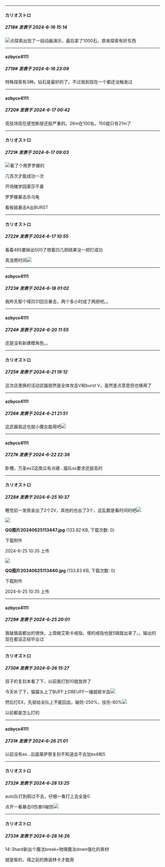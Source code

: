 ﻿
*****

####  カリオストロ  
##### 2718#       发表于 2024-6-16 15:14

<img src="https://static.saraba1st.com/image/smiley/face2017/018.png" referrerpolicy="no-referrer">点探索出现了一段动画演示，最后拿了1000石，原来探索有好东西


*****

####  azbycx4111  
##### 2719#       发表于 2024-6-16 23:09

特殊探索有3种。钻石是最好的了。不过我到现在一个都还没触发过


*****

####  azbycx4111  
##### 2720#       发表于 2024-6-17 00:42

竞技场现在感觉断层还挺严重的。26m在100名，150就只有21m了


*****

####  カリオストロ  
##### 2721#       发表于 2024-6-17 09:03

<img src="https://static.saraba1st.com/image/smiley/face2017/004.gif">看了个用罗罗娜的

几百次才能成功一次

开场赌学园莱莎不暴

罗罗娜暴击杀乌龟

看板娘暴击A出BURST


*****

####  カリオストロ  
##### 2722#       发表于 2024-6-17 10:55

看着485要掉出500了想着凹几把结果没一把打成功

真浪费时间<img src="https://static.saraba1st.com/image/smiley/face2017/004.gif" referrerpolicy="no-referrer">


*****

####  azbycx4111  
##### 2723#       发表于 2024-6-18 01:02

我昨天那个得凹31回合暴击，两个多小时成了两把吧。。


*****

####  azbycx4111  
##### 2724#       发表于 2024-6-20 11:55

还是没有新建模角色。。


*****

####  カリオストロ  
##### 2725#       发表于 2024-6-21 19:12

这次店里换的活动武器居然是全体攻击V和burst V，虽然差点意思但也够用了


*****

####  azbycx4111  
##### 2726#       发表于 2024-6-21 21:51

这武器我这也就小魔女能用吧<img src="https://static.saraba1st.com/image/smiley/face2017/049.png" referrerpolicy="no-referrer">


*****

####  azbycx4111  
##### 2727#       发表于 2024-6-22 22:36

卧槽，万圣ex2这南瓜有点硬…猫队ss要求还挺高的


*****

####  カリオストロ  
##### 2728#       发表于 2024-6-25 10:37

睡觉前一发炼金出了2个2V，其他的也出了3个，这乱数是看时间的吧<img src="https://static.saraba1st.com/image/smiley/face2017/112.png" referrerpolicy="no-referrer">

<img src="https://img.saraba1st.com/forum/202406/25/103508ol34jeeil3b4exke.jpg" referrerpolicy="no-referrer">

<strong>QQ图片20240625113447.jpg</strong> (133.82 KB, 下载次数: 0)

下载附件

2024-6-25 10:35 上传

<img src="https://img.saraba1st.com/forum/202406/25/103523hlszzk5q6ygyrics.jpg" referrerpolicy="no-referrer">

<strong>QQ图片20240625113440.jpg</strong> (133.83 KB, 下载次数: 0)

下载附件

2024-6-25 10:35 上传


*****

####  azbycx4111  
##### 2729#       发表于 2024-6-25 20:01

我破盾装都出的很快，上周做艾斯卡戒指，塔的戒指也就5锅就出来了。。输出的现在都没正经毕业过


*****

####  カリオストロ  
##### 2730#       发表于 2024-6-26 15:27

双子的复刻本看了下，以前我打到10就放弃了

今天补了下，猫猫头上了BUFF上DBEUFF一锤就砸半血<img src="https://static.saraba1st.com/image/smiley/face2017/152.png" referrerpolicy="no-referrer">

然后打EX，先驱给全队上不能回血，破防-250%，技伤-80%<img src="https://static.saraba1st.com/image/smiley/face2017/004.gif" referrerpolicy="no-referrer">

以前都是怎么打的


*****

####  azbycx4111  
##### 2731#       发表于 2024-6-26 21:01

以前没有ex...后面莱萨祭复刻不知道会不会加ex4和5


*****

####  カリオストロ  
##### 2732#       发表于 2024-6-28 13:25

auto队打到鸦过不去，仔细一看打上去全是0

点开一看暴击0伤害0破防<img src="https://static.saraba1st.com/image/smiley/face2017/001.png" referrerpolicy="no-referrer">


*****

####  カリオストロ  
##### 2733#       发表于 2024-6-28 14:26

14-3hard新出个魔法break+物理魔法down强化的素材

就是紫的，得之前的换装林卡才能用

